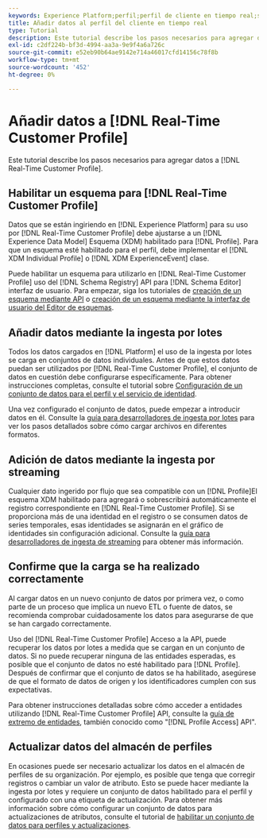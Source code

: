 ```yaml
---
keywords: Experience Platform;perfil;perfil de cliente en tiempo real;solución de problemas;API;habilitar perfil;habilitar perfil
title: Añadir datos al perfil del cliente en tiempo real
type: Tutorial
description: Este tutorial describe los pasos necesarios para agregar datos al Perfil del cliente en tiempo real.
exl-id: c2df224b-bf3d-4994-aa3a-9e9f4a6a726c
source-git-commit: e52eb90b64ae9142e714a46017cfd14156c78f8b
workflow-type: tm+mt
source-wordcount: '452'
ht-degree: 0%

---
```



# Añadir datos a [!DNL Real-Time Customer Profile]

Este tutorial describe los pasos necesarios para agregar datos a [!DNL Real-Time Customer Profile].

## Habilitar un esquema para [!DNL Real-Time Customer Profile]

Datos que se están ingiriendo en [!DNL Experience Platform] para su uso por [!DNL Real-Time Customer Profile] debe ajustarse a un [!DNL Experience Data Model] Esquema (XDM) habilitado para [!DNL Profile]. Para que un esquema esté habilitado para el perfil, debe implementar el [!DNL XDM Individual Profile] o [!DNL XDM ExperienceEvent] clase.

Puede habilitar un esquema para utilizarlo en [!DNL Real-Time Customer Profile] uso del [!DNL Schema Registry] API para [!DNL Schema Editor] interfaz de usuario. Para empezar, siga los tutoriales de [creación de un esquema mediante API](../../xdm/tutorials/create-schema-api.md) o [creación de un esquema mediante la interfaz de usuario del Editor de esquemas](../../xdm/tutorials/create-schema-ui.md).

## Añadir datos mediante la ingesta por lotes

Todos los datos cargados en [!DNL Platform] el uso de la ingesta por lotes se carga en conjuntos de datos individuales. Antes de que estos datos puedan ser utilizados por [!DNL Real-Time Customer Profile], el conjunto de datos en cuestión debe configurarse específicamente. Para obtener instrucciones completas, consulte el tutorial sobre [Configuración de un conjunto de datos para el perfil y el servicio de identidad](dataset-configuration.md).

Una vez configurado el conjunto de datos, puede empezar a introducir datos en él. Consulte la [guía para desarrolladores de ingesta por lotes](../../ingestion/batch-ingestion/api-overview.md) para ver los pasos detallados sobre cómo cargar archivos en diferentes formatos.

## Adición de datos mediante la ingesta por streaming

Cualquier dato ingerido por flujo que sea compatible con un [!DNL Profile]El esquema XDM habilitado para agregará o sobrescribirá automáticamente el registro correspondiente en [!DNL Real-Time Customer Profile]. Si se proporciona más de una identidad en el registro o se consumen datos de series temporales, esas identidades se asignarán en el gráfico de identidades sin configuración adicional. Consulte la [guía para desarrolladores de ingesta de streaming](../../ingestion/tutorials/streaming-record-data.md) para obtener más información.

## Confirme que la carga se ha realizado correctamente

Al cargar datos en un nuevo conjunto de datos por primera vez, o como parte de un proceso que implica un nuevo ETL o fuente de datos, se recomienda comprobar cuidadosamente los datos para asegurarse de que se han cargado correctamente.

Uso del [!DNL Real-Time Customer Profile] Acceso a la API, puede recuperar los datos por lotes a medida que se cargan en un conjunto de datos. Si no puede recuperar ninguna de las entidades esperadas, es posible que el conjunto de datos no esté habilitado para [!DNL Profile]. Después de confirmar que el conjunto de datos se ha habilitado, asegúrese de que el formato de datos de origen y los identificadores cumplen con sus expectativas.

Para obtener instrucciones detalladas sobre cómo acceder a entidades utilizando [!DNL Real-Time Customer Profile] API, consulte la [guía de extremo de entidades](../api/entities.md), también conocido como &quot;[!DNL Profile Access] API&quot;.

## Actualizar datos del almacén de perfiles

En ocasiones puede ser necesario actualizar los datos en el almacén de perfiles de su organización. Por ejemplo, es posible que tenga que corregir registros o cambiar un valor de atributo. Esto se puede hacer mediante la ingesta por lotes y requiere un conjunto de datos habilitado para el perfil y configurado con una etiqueta de actualización. Para obtener más información sobre cómo configurar un conjunto de datos para actualizaciones de atributos, consulte el tutorial de [habilitar un conjunto de datos para perfiles y actualizaciones](../../catalog/datasets/enable-upsert.md).
